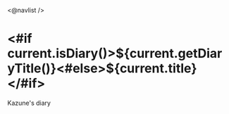 <@navlist /> 

<#if current.isDiary()>${current.getDiaryTitle()}<#else>${current.title}</#if>
=====================================================================================================
Kazune's diary
